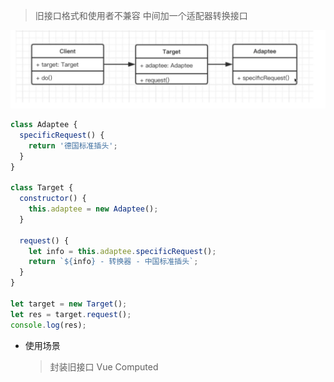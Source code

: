 > 旧接口格式和使用者不兼容
> 中间加一个适配器转换接口

![适配器模式UML](./resource/008/适配器模式UML.png)

```js
class Adaptee {
  specificRequest() {
    return '德国标准插头';
  }
}

class Target {
  constructor() {
    this.adaptee = new Adaptee();
  }

  request() {
    let info = this.adaptee.specificRequest();
    return `${info} - 转换器 - 中国标准插头`;
  }
}

let target = new Target();
let res = target.request();
console.log(res);
```

- 使用场景
  > 封装旧接口
  > Vue Computed
